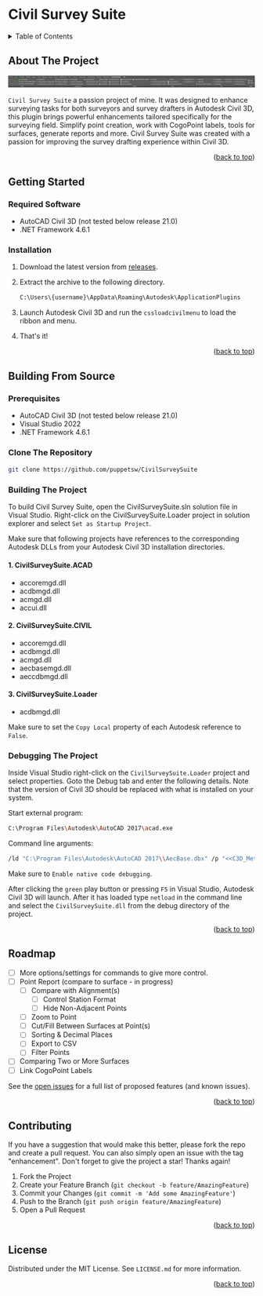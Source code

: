 <a name="readme-top"></a>

# Civil Survey Suite

<!-- TABLE OF CONTENTS -->
<details>
  <summary>Table of Contents</summary>
  <ol>
    <li>
      <a href="#about-the-project">About The Project</a>
    </li>
    <li>
      <a href="#getting-started">Getting Started</a>
      <ul>
        <li><a href="#required-software">Required Software</a></li>
        <li><a href="#installation">Installation</a></li>
      </ul>
    </li>
    <li>
      <a href="#building-from-source">Building From Source</a>
      <ul>
        <li><a href="#prerequisites">Prerequisites</a></li>
        <li><a href="#clone-the-repository">Clone The Repository</a></li>
        <li><a href="#building-the-project">Building The Project</a></li>
        <li><a href="#debugging-the-project">Debugging The Project</a></li>
      </ul>
    </li>
    <li><a href="#roadmap">Roadmap</a></li>
    <li><a href="#contributing">Contributing</a></li>
    <li><a href="#license">License</a></li>
  </ol>
</details>

<!-- ABOUT THE PROJECT -->
## About The Project

![CSS Ribbon](./images/cssribbon.png)

`Civil Survey Suite` a passion project of mine. It was designed to enhance surveying tasks for both surveyors and survey drafters in Autodesk Civil 3D, this plugin brings powerful enhancements tailored specifically for the surveying field. Simplify point creation, work with CogoPoint labels, tools for surfaces, generate reports and more. Civil Survey Suite was created with a passion for improving the survey drafting experience within Civil 3D.

<p align="right">(<a href="#readme-top">back to top</a>)</p>

<!-- GETTING STARTED -->
## Getting Started

### Required Software

* AutoCAD Civil 3D (not tested below release 21.0)
* .NET Framework 4.6.1

### Installation

1. Download the latest version from [releases](https://github.com/puppetsw/CivilSurveySuite/releases).
2. Extract the archive to the following directory.

    ```sh
    C:\Users\{username}\AppData\Roaming\Autodesk\ApplicationPlugins
    ```

3. Launch Autodesk Civil 3D and run the `cssloadcivilmenu` to load the ribbon and menu.

4. That's it!

<p align="right">(<a href="#readme-top">back to top</a>)</p>

## Building From Source

### Prerequisites

* AutoCAD Civil 3D (not tested below release 21.0)
* Visual Studio 2022
* .NET Framework 4.6.1

### Clone The Repository

```sh
git clone https://github.com/puppetsw/CivilSurveySuite
```

### Building The Project

To build Civil Survey Suite, open the CivilSurveySuite.sln solution file in Visual Studio. Right-click on the CivilSurveySuite.Loader project in solution explorer and select `Set as Startup Project`.

Make sure that following projects have references to the corresponding Autodesk DLLs from your Autodesk Civil 3D installation directories.

#### 1. CivilSurveySuite.ACAD

* accoremgd.dll
* acdbmgd.dll
* acmgd.dll
* accui.dll

#### 2. CivilSurveySuite.CIVIL

* accoremgd.dll
* acdbmgd.dll
* acmgd.dll
* aecbasemgd.dll
* aeccdbmgd.dll

#### 3. CivilSurveySuite.Loader

* acdbmgd.dll

Make sure to set the `Copy Local` property of each Autodesk reference to `False`.

### Debugging The Project

Inside Visual Studio right-click on the `CivilSurveySuite.Loader` project and select properties. Goto the Debug tab and enter the following details. Note that the version of Civil 3D should be replaced with what is installed on your system. 

Start external program:
```sh
C:\Program Files\Autodesk\AutoCAD 2017\acad.exe
```

Command line arguments:
```sh
/ld "C:\Program Files\Autodesk\AutoCAD 2017\\AecBase.dbx" /p "<<C3D_Metric>>" /product "C3D" /language "en-US"
```

Make sure to `Enable native code debugging`.

After clicking the `green` play button or pressing `F5` in Visual Studio, Autodesk Civil 3D will launch. After it has loaded type `netload` in the command line and select the `CivilSurveySuite.dll` from the debug directory of the project. 

<p align="right">(<a href="#readme-top">back to top</a>)</p>

## Roadmap

* [ ] More options/settings for commands to give more control.
* [ ] Point Report (compare to surface - in progress)
  * [ ] Compare with Alignment(s)
    * [ ] Control Station Format
    * [ ] Hide Non-Adjacent Points
  * [ ] Zoom to Point
  * [ ] Cut/Fill Between Surfaces at Point(s)
  * [ ] Sorting & Decimal Places
  * [ ] Export to CSV
  * [ ] Filter Points
* [ ] Comparing Two or More Surfaces
* [ ] Link CogoPoint Labels

See the [open issues](https://github.com/puppetsw/CivilSurveySuite/issues) for a full list of proposed features (and known issues).

<p align="right">(<a href="#readme-top">back to top</a>)</p>

<!-- CONTRIBUTING -->
## Contributing

If you have a suggestion that would make this better, please fork the repo and create a pull request. You can also simply open an issue with the tag "enhancement".
Don't forget to give the project a star! Thanks again!

1. Fork the Project
2. Create your Feature Branch (`git checkout -b feature/AmazingFeature`)
3. Commit your Changes (`git commit -m 'Add some AmazingFeature'`)
4. Push to the Branch (`git push origin feature/AmazingFeature`)
5. Open a Pull Request

<p align="right">(<a href="#readme-top">back to top</a>)</p>

<!-- LICENSE -->
## License

Distributed under the MIT License. See `LICENSE.md` for more information.

<p align="right">(<a href="#readme-top">back to top</a>)</p>
